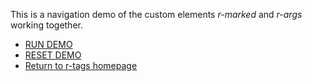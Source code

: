 
This is a navigation demo of the custom elements _r-marked_ and _r-args_ working together.

+ [RUN DEMO](r-args-demo.html?main=r-args%2FREADME.md&other=r-args%2FNAV-DEMO.md)
+ [RESET DEMO](r-args-demo.html)
+ [Return to r-tags homepage](index.html)
